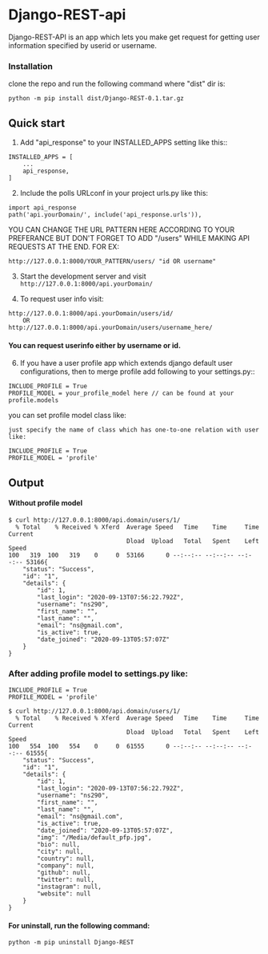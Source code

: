 # Django-REST-api

Django-REST-API is an app which lets you make get request for getting user information specified by userid or username.

### Installation
clone the repo and run the following command where "dist" dir is:
```
python -m pip install dist/Django-REST-0.1.tar.gz
```


Quick start
-----------

1. Add "api_response" to your INSTALLED_APPS setting like this::

```
INSTALLED_APPS = [
    ...
    api_response,
]
```

2. Include the polls URLconf in your project urls.py like this:

```
import api_response
path('api.yourDomain/', include('api_response.urls')),
```
 
YOU CAN CHANGE THE URL PATTERN HERE ACCORDING TO YOUR PREFERANCE
BUT DON'T FORGET TO ADD "/users" WHILE MAKING API REQUESTS AT THE END.
FOR EX:
```
http://127.0.0.1:8000/YOUR_PATTERN/users/ "id OR username"
```

3. Start the development server and visit ```http://127.0.0.1:8000/api.yourDomain/```

5. To request user info visit:

```
http://127.0.0.1:8000/api.yourDomain/users/id/
    OR
http://127.0.0.1:8000/api.yourDomain/users/username_here/
```
#### You can request userinfo either by username or id.

6. If you have a user profile app which extends django default user configurations, then to merge profile add following to your settings.py::

```
INCLUDE_PROFILE = True
PROFILE_MODEL = your_profile_model here // can be found at your profile.models
```

you can set profile model class like:
```
just specify the name of class which has one-to-one relation with user like:

INCLUDE_PROFILE = True
PROFILE_MODEL = 'profile'
```

## Output

#### Without profile model
```
$ curl http://127.0.0.1:8000/api.domain/users/1/
  % Total    % Received % Xferd  Average Speed   Time    Time     Time  Current
                                 Dload  Upload   Total   Spent    Left  Speed
100   319  100   319    0     0  53166      0 --:--:-- --:--:-- --:--:-- 53166{
    "status": "Success",
    "id": "1",
    "details": {
        "id": 1,
        "last_login": "2020-09-13T07:56:22.792Z",
        "username": "ns290",
        "first_name": "",
        "last_name": "",
        "email": "ns@gmail.com",
        "is_active": true,
        "date_joined": "2020-09-13T05:57:07Z"
    }
}
```

### After adding profile model to settings.py like: 
```
INCLUDE_PROFILE = True
PROFILE_MODEL = 'profile'
```

```
$ curl http://127.0.0.1:8000/api.domain/users/1/
  % Total    % Received % Xferd  Average Speed   Time    Time     Time  Current
                                 Dload  Upload   Total   Spent    Left  Speed
100   554  100   554    0     0  61555      0 --:--:-- --:--:-- --:--:-- 61555{
    "status": "Success",
    "id": "1",
    "details": {
        "id": 1,
        "last_login": "2020-09-13T07:56:22.792Z",
        "username": "ns290",
        "first_name": "",
        "last_name": "",
        "email": "ns@gmail.com",
        "is_active": true,
        "date_joined": "2020-09-13T05:57:07Z",
        "img": "/Media/default_pfp.jpg",
        "bio": null,
        "city": null,
        "country": null,
        "company": null,
        "github": null,
        "twitter": null,
        "instagram": null,
        "website": null
    }
}
```
#### For uninstall, run the following command:
```
python -m pip uninstall Django-REST
```






